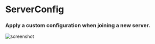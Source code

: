 # ServerConfig 
### Apply a custom configuration when joining a new server.



![screenshot](https://i.imgur.com/weh1rsB.png)
